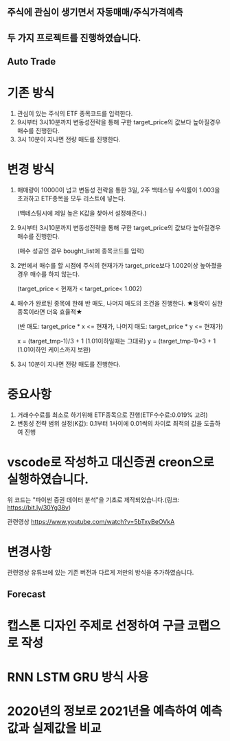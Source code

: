 ## 주식에 관심이 생기면서 자동매매/주식가격예측 
## 두 가지 프로젝트를 진행하였습니다.

## Auto Trade

# 기존 방식 
1. 관심이 있는 주식의 ETF 종목코드를 입력한다.
2. 9시부터 3시10분까지 변동성전략을 통해 구한 target_price의 값보다 높아질경우 매수를 진행한다.
3. 3시 10분이 지나면 전량 매도를 진행한다.

# 변경 방식
1. 매매량이 10000이 넘고 변동성 전략을 통한 3일, 2주 백테스팅 수익률이 1.003을 초과하고 ETF종목을 모두 리스트에 넣는다.

   (백테스팅시에 제일 높은 K값을 찾아서 설정해준다.)

2. 9시부터 3시10분까지 변동성전략을 통해 구한 target_price의 값보다 높아질경우 매수를 진행한다.
   
   (매수 성공인 경우 bought_list에 종목코드를 입력)

3. 2번에서 매수를 할 시점에 주식의 현재가가 target_price보다 1.002이상 높아졌을 경우 매수를 하지 않는다.
   
   (target_price < 현재가 < target_price< 1.002)

4. 매수가 완료된 종목에 한해 반 매도, 나머지 매도의 조건을 진행한다. ★등락이 심한 종목이라면 더욱 효율적★ 
   
   (반 매도: target_price * x <= 현재가, 나머지 매도: target_price * y <= 현재가)
   
   x = (target_tmp-1)/3 + 1 (1.01이하일때는 그대로)
   y = (target_tmp-1)*3 + 1 (1.01이하인 케이스까지 보완)

5. 3시 10분이 지나면 전량 매도를 진행한다.



# 중요사항
1. 거래수수료를 최소로 하기위해 ETF종목으로 진행(ETF수수료:0.019% 고려)
2. 변동성 전략 범위 설정(K값): 0.1부터 1사이에 0.01씩의 차이로 최적의 값을 도출하여 진행

# vscode로 작성하고 대신증권 creon으로 실행하였습니다.
위 코드는 "파이썬 증권 데이터 분석"을 기초로 제작되었습니다.(링크: https://bit.ly/30Yg38v)

관련영상 https://www.youtube.com/watch?v=5bTxyBeOVkA

# 변경사항
관련영상 유튜브에 있는 기존 버전과 다르게 저만의 방식을 추가하였습니다.

## Forecast

# 캡스톤 디자인 주제로 선정하여 구글 코랩으로 작성
# RNN LSTM GRU 방식 사용
# 2020년의 정보로 2021년을 예측하여 예측값과 실제값을 비교